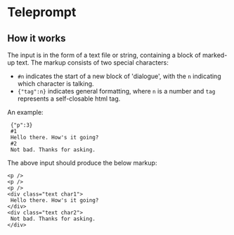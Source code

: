 # Teleprompt

## How it works
The input is in the form of a text file or string, containing a block of marked-up text.
The markup consists of two special characters:
- `#n` indicates the start of a new block of 'dialogue', with the `n` indicating which character is talking.
- `{"tag":n}` indicates general formatting, where `n` is a number and `tag` represents a self-closable html tag.

An example:
```
 {"p":3}
 #1
 Hello there. How's it going?
 #2
 Not bad. Thanks for asking.
```
The above input should produce the below markup:
```
<p />
<p />
<p />
<div class="text char1">
 Hello there. How's it going?
</div>
<div class="text char2">
 Not bad. Thanks for asking.
</div>
```